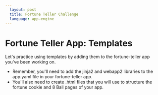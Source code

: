 ```yaml
---
  layout: post
  title: Fortune Teller Challenge
  language: app-engine
---
```

# Fortune Teller App: Templates

Let's practice using templates by adding them to the fortune-teller app you've been working on.

+ Remember, you'll need to add the jinja2 and webapp2 libraries to the app.yaml file in your fortune-teller app.
+ You'll also need to create .html files that you will use to structure the fortune cookie and 8 Ball pages of your app.
